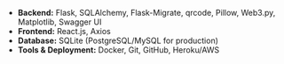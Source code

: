 - **Backend:** Flask, SQLAlchemy, Flask-Migrate, qrcode, Pillow, Web3.py, Matplotlib, Swagger UI
- **Frontend:** React.js, Axios
- **Database:** SQLite (PostgreSQL/MySQL for production)
- **Tools & Deployment:** Docker, Git, GitHub, Heroku/AWS

